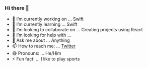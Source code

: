 ### Hi there 👋

- 🔭 I’m currently working on ... Swift
- 🌱 I’m currently learning ... Swift
- 👯 I’m looking to collaborate on ... Creating projects using React
- 🤔 I’m looking for help with ... 
- 💬 Ask me about ... Anything
- 📫 How to reach me: ... [Twitter](https://twitter.com/Syfur23)
- 😄 Pronouns: ... He/Him
- ⚡ Fun fact: ... I like to play sports

